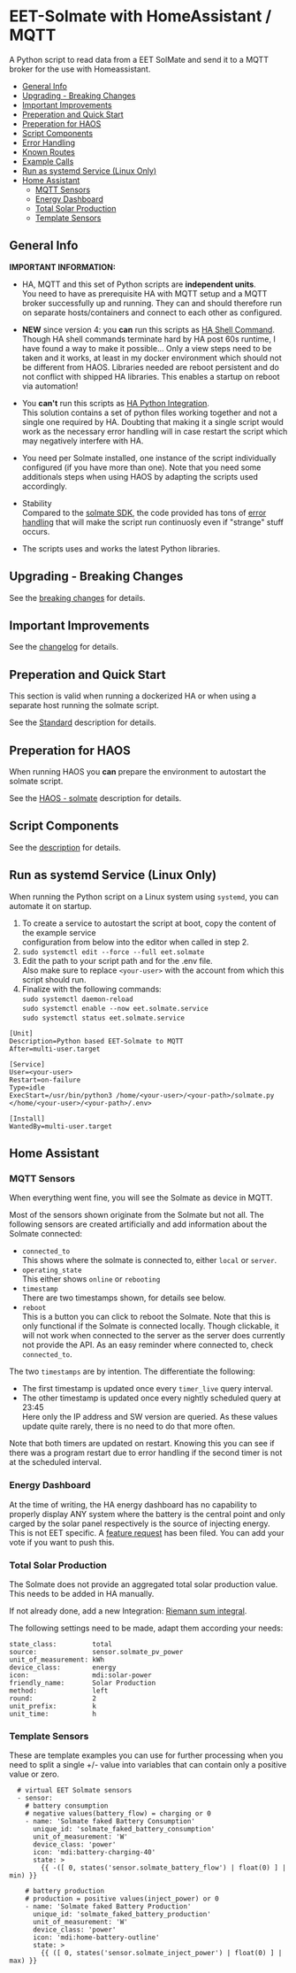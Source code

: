 # EET-Solmate with HomeAssistant / MQTT

A Python script to read data from a EET SolMate and send it to a MQTT broker for the use with Homeassistant.

   * [General Info](#general-info)
   * [Upgrading - Breaking Changes](#upgrading---breaking-changes)
   * [Important Improvements](#important-improvements)
   * [Preperation and Quick Start](#preperation-and-quick-start)
   * [Preperation for HAOS](#preperation-for-haos)
   * [Script Components](#script-components)
   * [Error Handling](#error-handling)
   * [Known Routes](#known-routes)
   * [Example Calls](#example-calls)
   * [Run as systemd Service (Linux Only)](#run-as-systemd-service-linux-only)
   * [Home Assistant](#home-assistant)
      * [MQTT Sensors](#mqtt-sensors)
      * [Energy Dashboard](#energy-dashboard)
      * [Total Solar Production](#total-solar-production)
      * [Template Sensors](#template-sensors)

## General Info

**IMPORTANT INFORMATION:**

* HA, MQTT and this set of Python scripts are **independent units**.  
  You need to have as prerequisite HA with MQTT setup and a MQTT broker successfully up and running.
  They can and should therefore run on separate hosts/containers and connect to each other as configured.

* **NEW** since version 4: you **can** run this scripts as [HA Shell Command](https://www.home-assistant.io/integrations/shell_command/).  
  Though HA shell commands terminate hard by HA post 60s runtime, I have found a way to make it possible...
  Only a view steps need to be taken and it works, at least in my docker environment which should not be different from HAOS. Libraries needed are reboot persistent and do not conflict with shipped HA libraries. This enables a
  startup on reboot via automation!

* You **can't** run this scripts as [HA Python Integration](https://www.home-assistant.io/integrations/python_script/).  
  This solution contains a set of python files working together and not a single one required by HA.
  Doubting that making it a single script would work as the necessary error handling will in case restart
  the script which may negatively interfere with HA.

* You need per Solmate installed, one instance of the script individually configured (if you have more than one). Note that you need some additionals steps when using HAOS by adapting the scripts used accordingly.

* Stability  
  Compared to the [solmate SDK](https://github.com/eet-energy/solmate-sdk), the code provided has tons of [error handling](#error-handling) that will make the script run continuosly even if "strange" stuff occurs.

* The scripts uses and works the latest Python libraries.

## Upgrading - Breaking Changes

See the [breaking changes](./breaking.md) for details.

## Important Improvements

See the [changelog](./changelog.md) for details.

## Preperation and Quick Start

This section is valid when running a dockerized HA or when using a separate host running the solmate script.

See the [Standard](./docs/prep-standard.md) description for details.

## Preperation for HAOS

When running HAOS you **can** prepare the environment to autostart the solmate script.

See the [HAOS - solmate](./docs/prep-ha.md) description for details.

## Script Components

See the [description](./docs/script-components.md) for details.

## Run as systemd Service (Linux Only)

When running the Python script on a Linux system using `systemd`, you can automate it on startup.

1. To create a service to autostart the script at boot, copy the content of the example service  
configuration from below into the editor when called in step 2.
2. `sudo systemctl edit --force --full eet.solmate`
3. Edit the path to your script path and for the .env file.  
Also make sure to replace `<your-user>` with the account from which this script should run.
4. Finalize with the following commands:  
`sudo systemctl daemon-reload`  
`sudo systemctl enable --now eet.solmate.service`  
`sudo systemctl status eet.solmate.service` 

```
[Unit]
Description=Python based EET-Solmate to MQTT
After=multi-user.target

[Service]
User=<your-user>
Restart=on-failure
Type=idle
ExecStart=/usr/bin/python3 /home/<your-user>/<your-path>/solmate.py </home/<your-user>/<your-path>/.env>

[Install]
WantedBy=multi-user.target
```

## Home Assistant

### MQTT Sensors

When everything went fine, you will see the Solmate as device in MQTT.

Most of the sensors shown originate from the Solmate but not all. The following sensors are created artificially and add information about the Solmate connected:

* `connected_to`  
  This shows where the solmate is connected to, either `local` or `server`.
* `operating_state`  
  This either shows `online` or `rebooting`
* `timestamp`  
  There are two timestamps shown, for details see below.
* `reboot`  
  This is a button you can click to reboot the Solmate. Note that this is only functional if the Solmate
  is connected locally. Though clickable, it will not work when connected to the server as the server does
  currently not provide the API. As an easy reminder where connected to, check `connected_to`.

The two `timestamps` are by intention. The differentiate the following:

* The first timestamp is updated once every `timer_live` query interval.
* The other timestamp is updated once every nightly scheduled query at 23:45  
  Here only the IP address and SW version are queried. As these values update quite rarely,
  there is no need to do that more often. 

Note that both timers are updated on restart. Knowing this you can see if there was a program restart due to error handling if the second timer is not at the scheduled interval.

### Energy Dashboard

At the time of writing, the HA energy dashboard has no capability to properly display ANY system where the battery is the central point and only carged by the solar panel respectively is the source of injecting energy. This is not EET specific. A [feature request](https://community.home-assistant.io/t/energy-flow-diagram-electric-power-update-needed/619621) has been filed. You can add your vote if you want to push this.

### Total Solar Production

The Solmate does not provide an aggregated total solar production value. This needs to be added in HA manually.

If not already done, add a new Integration: [Riemann sum integral](https://www.home-assistant.io/integrations/integration/).

The following settings need to be made, adapt them according your needs:
```
state_class:         total
source:              sensor.solmate_pv_power
unit_of_measurement: kWh
device_class:        energy
icon:                mdi:solar-power
friendly_name:       Solar Production
method:              left
round:               2
unit_prefix:         k
unit_time:           h
```

### Template Sensors

These are template examples you can use for further processing when you need to split a single +/- value into variables that can contain only a positive value or zero.
   
```
  # virtual EET Solmate sensors
  - sensor:
    # battery consumption
    # negative values(battery_flow) = charging or 0
    - name: 'Solmate faked Battery Consumption'
      unique_id: 'solmate_faked_battery_consumption'
      unit_of_measurement: 'W'
      device_class: 'power'
      icon: 'mdi:battery-charging-40'
      state: >
        {{ -([ 0, states('sensor.solmate_battery_flow') | float(0) ] | min) }}

    # battery production
    # production = positive values(inject_power) or 0
    - name: 'Solmate faked Battery Production'
      unique_id: 'solmate_faked_battery_production'
      unit_of_measurement: 'W'
      device_class: 'power'
      icon: 'mdi:home-battery-outline'
      state: >
        {{ ([ 0, states('sensor.solmate_inject_power') | float(0) ] | max) }}
```
